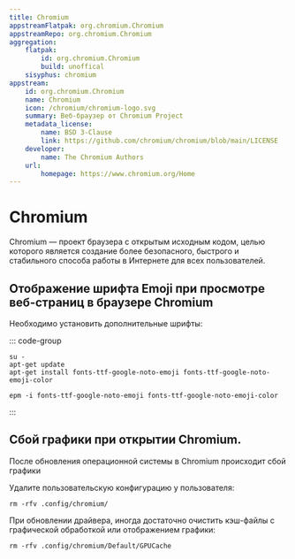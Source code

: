 ```yaml
---
title: Chromium
appstreamFlatpak: org.chromium.Chromium
appstreamRepo: org.chromium.Chromium
aggregation: 
    flatpak: 
        id: org.chromium.Chromium
        build: unoffical
    sisyphus: chromium
appstream:
    id: org.chromium.Chromium
    name: Chromium
    icon: /chromium/chromium-logo.svg
    summary: Веб-браузер от Chromium Project
    metadata_license: 
        name: BSD 3-Clause
        link: https://github.com/chromium/chromium/blob/main/LICENSE
    developer: 
        name: The Chromium Authors
    url: 
        homepage: https://www.chromium.org/Home
---
```


# Chromium

Chromium — проект браузера с открытым исходным кодом, целью которого является создание более безопасного, быстрого и стабильного способа работы в Интернете для всех пользователей.


<!--@include: @apps/_parts/install/content-repo.md-->
<!--@include: @apps/_parts/install/content-flatpak.md-->
<!--@include: @apps/_parts/warns/unpriveleged-spases.md -->

## Отображение шрифта Emoji при просмотре веб-страниц в браузере Chromium

Необходимо установить дополнительные шрифты:

::: code-group

```shell[apt-get]
su -
apt-get update
apt-get install fonts-ttf-google-noto-emoji fonts-ttf-google-noto-emoji-color
```
```shell[epm]
epm -i fonts-ttf-google-noto-emoji fonts-ttf-google-noto-emoji-color
```

:::

## Сбой графики при открытии Chromium.

После обновления операционной системы в Chromium происходит сбой графики

Удалите пользовательскую конфигурацию у пользователя:

```shell
rm -rfv .config/chromium/
```

При обновлении драйвера, иногда достаточно очистить кэш-файлы с графической обработкой или отображением графики:

```shell
rm -rfv .config/chromium/Default/GPUCache
```
